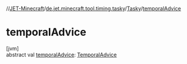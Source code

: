 //[JET-Minecraft](../../../index.md)/[de.jet.minecraft.tool.timing.tasky](../index.md)/[Tasky](index.md)/[temporalAdvice](temporal-advice.md)

# temporalAdvice

[jvm]\
abstract val [temporalAdvice](temporal-advice.md): [TemporalAdvice](../-temporal-advice/index.md)
